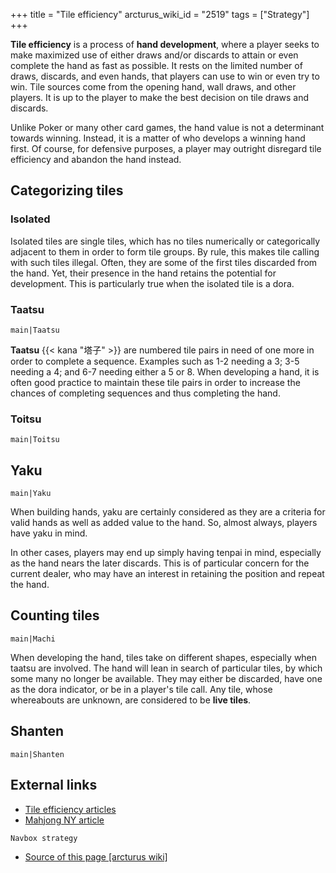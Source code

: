 +++
title = "Tile efficiency"
arcturus_wiki_id = "2519"
tags = ["Strategy"]
+++

**Tile efficiency** is a process of **hand development**, where a player seeks to make maximized use of either draws and/or discards to attain or even complete the hand as fast as possible. It rests on the limited number of draws, discards, and even hands, that players can use to win or even try to win. Tile sources come from the opening hand, wall draws, and other players. It is up to the player to make the best decision on tile draws and discards.

Unlike Poker or many other card games, the hand value is not a determinant towards winning. Instead, it is a matter of who develops a winning hand first. Of course, for defensive purposes, a player may outright disregard tile efficiency and abandon the hand instead.

## Categorizing tiles

### Isolated

Isolated tiles are single tiles, which has no tiles numerically or categorically adjacent to them in order to form tile groups. By rule, this makes tile calling with such tiles illegal. Often, they are some of the first tiles discarded from the hand. Yet, their presence in the hand retains the potential for development. This is particularly true when the isolated tile is a dora.

### Taatsu

```main|Taatsu```

**Taatsu** {{< kana "塔子" >}} are numbered tile pairs in need of one more in order to complete a sequence. Examples such as 1-2 needing a 3; 3-5 needing a 4; and 6-7 needing either a 5 or 8. When developing a hand, it is often good practice to maintain these tile pairs in order to increase the chances of completing sequences and thus completing the hand.

### Toitsu

```main|Toitsu```

## Yaku

```main|Yaku```

When building hands, yaku are certainly considered as they are a criteria for valid hands as well as added value to the hand. So, almost always, players have yaku in mind.

In other cases, players may end up simply having tenpai in mind, especially as the hand nears the later discards. This is of particular concern for the current dealer, who may have an interest in retaining the position and repeat the hand.

## Counting tiles

```main|Machi```

When developing the hand, tiles take on different shapes, especially when taatsu are involved. The hand will lean in search of particular tiles, by which some many no longer be available. They may either be discarded, have one as the dora indicator, or be in a player's tile call. Any tile, whose whereabouts are unknown, are considered to be **live tiles**.

## Shanten

```main|Shanten```

## External links

  - [Tile efficiency articles](http://justanotherjapanesemahjongblog.blogspot.com/p/list-of-tile-efficiency-articles.html)
  - [Mahjong NY article](http://mahjong-ny.com/?page_id=398)

```Navbox strategy```
- [Source of this page [arcturus wiki]](http://arcturus.su/wiki/Tile_efficiency)